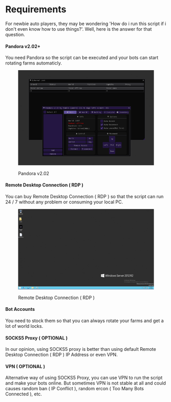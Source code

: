 # Requirements

For newbie auto players, they may be wondering 'How do i run this script if i don't even know how to use things?'. Well, here is the answer for that question.

#### Pandora v2.02+

You need Pandora so the script can be executed and your bots can start rotating farms automaticly.&#x20;

<figure><img src="../.gitbook/assets/Pandora v2.02.png" alt=""><figcaption><p>Pandora v2.02</p></figcaption></figure>

#### Remote Desktop Connection ( RDP )

You can buy Remote Desktop Connection ( RDP ) so that the script can run 24 / 7 without any problem or consuming your local PC.

<figure><img src="../.gitbook/assets/Remote Desktop Connection.png" alt=""><figcaption><p>Remote Desktop Connection ( RDP )</p></figcaption></figure>

#### Bot Accounts

You need to stock them so that you can always rotate your farms and get a lot of world locks.

#### SOCKS5 Proxy ( OPTIONAL )

In our opinion, using SOCKS5 proxy is better than using default Remote Desktop Connection ( RDP ) IP Address or even VPN.&#x20;

#### VPN ( OPTIONAL )

Alternative way of using SOCKS5 Proxy, you can use VPN to run the script and make your bots online. But sometimes VPN is not stable at all and could causes random ban ( IP Conflict ), random  ercon ( Too Many Bots Connected ), etc.
